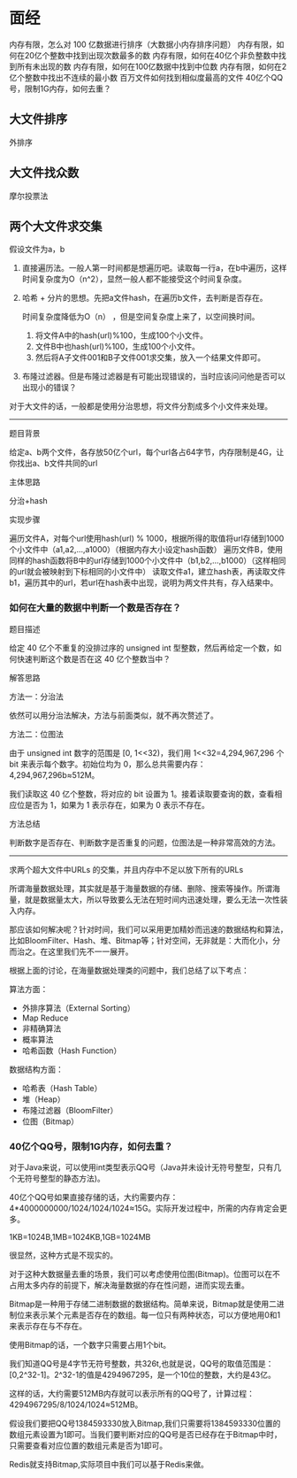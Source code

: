 # 面经

内存有限，怎么对 100 亿数据进行排序（大数据小内存排序问题）
内存有限，如何在20亿个整数中找到出现次数最多的数
内存有限，如何在40亿个非负整数中找到所有未出现的数
内存有限，如何在100亿数据中找到中位数
内存有限，如何在2亿个整数中找出不连续的最小数
百万文件如何找到相似度最高的文件
40亿个QQ号，限制1G内存，如何去重？



## 大文件排序

外排序



## 大文件找众数

摩尔投票法



## 两个大文件求交集

假设文件为a，b 

1. 直接遍历法。一般人第一时间都是想遍历吧。读取每一行a，在b中遍历，这样时间复杂度为O（n^2），显然一般人都不能接受这个时间复杂度。 

2. 哈希 + 分片的思想。先把a文件hash，在遍历b文件，去判断是否存在。

   时间复杂度降低为O（n） ，但是空间复杂度上来了，以空间换时间。 

   1. 将文件A中的hash(url)%100，生成100个小文件。
   2. 文件B中也hash(url)%100，生成100个小文件。
   3. 然后将A子文件001和B子文件001求交集，放入一个结果文件即可。

3. 布隆过滤器。但是布隆过滤器是有可能出现错误的，当时应该问问他是否可以出现小的错误？

对于大文件的话，一般都是使用分治思想，将文件分割成多个小文件来处理。

---

题目背景

给定a、b两个文件，各存放50亿个url，每个url各占64字节，内存限制是4G，让你找出a、b文件共同的url

主体思路

分治+hash

实现步骤

遍历文件A，对每个url使用hash(url) % 1000，根据所得的取值将url存储到1000个小文件中（a1,a2,…,a1000）（根据内存大小设定hash函数）
遍历文件B，使用同样的hash函数将B中的url存储到1000个小文件中（b1,b2,…,b1000）（这样相同的url就会被映射到下标相同的小文件中）
读取文件a1，建立hash表，再读取文件b1，遍历其中的url，若url在hash表中出现，说明为两文件共有，存入结果中。

### 如何在大量的数据中判断一个数是否存在？

题目描述

给定 40 亿个不重复的没排过序的 unsigned int 型整数，然后再给定一个数，如何快速判断这个数是否在这 40 亿个整数当中？

解答思路

方法一：分治法

依然可以用分治法解决，方法与前面类似，就不再次赘述了。

方法二：位图法

由于 unsigned int 数字的范围是 [0, 1<<32)，我们用 1<<32=4,294,967,296 个 bit 来表示每个数字。初始位均为 0，那么总共需要内存：4,294,967,296b≈512M。

我们读取这 40 亿个整数，将对应的 bit 设置为 1。接着读取要查询的数，查看相应位是否为 1，如果为 1 表示存在，如果为 0 表示不存在。

方法总结

判断数字是否存在、判断数字是否重复的问题，位图法是一种非常高效的方法。

---

求两个超大文件中URLs 的交集，并且内存中不足以放下所有的URLs

所谓海量数据处理，其实就是基于海量数据的存储、删除、搜索等操作。所谓海量，就是数据量太大，所以导致要么无法在短时间内迅速处理，要么无法一次性装入内存。

那应该如何解决呢？针对时间，我们可以采用更加精妙而迅速的数据结构和算法，比如BloomFilter、Hash、堆、Bitmap等；针对空间，无非就是：大而化小，分而治之。在这里我们先不一一展开。

根据上面的讨论，在海量数据处理类的问题中，我们总结了以下考点：

算法方面：

- 外排序算法（External Sorting）
- Map Reduce
- 非精确算法
- 概率算法
- 哈希函数（Hash Function）

数据结构方面：

- 哈希表（Hash Table）
- 堆（Heap）
- 布隆过滤器（BloomFilter）
- 位图（Bitmap）

### 40亿个QQ号，限制1G内存，如何去重？

对于Java来说，可以使用int类型表示QQ号（Java并未设计无符号整型，只有几个无符号整型的静态方法)。

40亿个QQ号如果直接存储的话，大约需要内存：4*4000000000/1024/1024/1024≈15G。实际开发过程中，所需的内存肯定会更多。

1KB=1024B,1MB=1024KB,1GB=1024MB

很显然，这种方式是不现实的。

对于这种大数据量去重的场景，我们可以考虑使用位图(Bitmap)。位图可以在不占用太多内存的前提下，解决海量数据的存在性问题，进而实现去重。

Bitmap是一种用于存储二进制数据的数据结构。简单来说，Bitmap就是使用二进制位来表示某个元素是否存在的数组。每一位只有两种状态，可以方便地用0和1来表示存在与不存在。

使用Bitmap的话，一个数字只需要占用1个bit。

我们知道QQ号是4字节无符号整数，共326t,也就是说，QQ号的取值范围是：[0,2^32-1]。2^32-1的值是4294967295，是一个10位的整数，大约是43亿。

这样的话，大约需要512MB内存就可以表示所有的QQ号了，计算过程：4294967295/8/1024/1024≈512MB。

假设我们要把QQ号1384593330放入Bitmap,我们只需要将1384593330位置的数组元素设置为1即可。当我们要判断对应的QQ号是否已经存在于Bitmap中时，只需要查看对应位置的数组元素是否为1即可。

Redis就支持Bitmap,实际项目中我们可以基于Redis来做。
